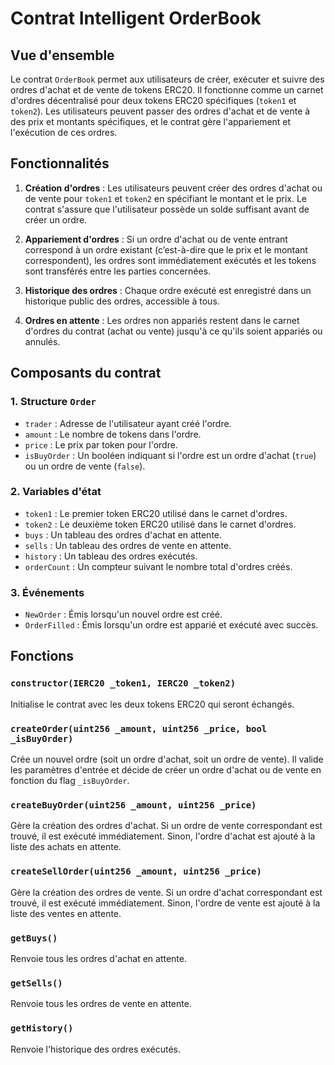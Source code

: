 # Contrat Intelligent OrderBook

## Vue d'ensemble

Le contrat `OrderBook` permet aux utilisateurs de créer, exécuter et suivre des ordres d'achat et de vente de tokens ERC20. Il fonctionne comme un carnet d'ordres décentralisé pour deux tokens ERC20 spécifiques (`token1` et `token2`). Les utilisateurs peuvent passer des ordres d'achat et de vente à des prix et montants spécifiques, et le contrat gère l'appariement et l'exécution de ces ordres.

## Fonctionnalités

1. **Création d'ordres** : Les utilisateurs peuvent créer des ordres d'achat ou de vente pour `token1` et `token2` en spécifiant le montant et le prix. Le contrat s'assure que l'utilisateur possède un solde suffisant avant de créer un ordre.

2. **Appariement d'ordres** : Si un ordre d'achat ou de vente entrant correspond à un ordre existant (c’est-à-dire que le prix et le montant correspondent), les ordres sont immédiatement exécutés et les tokens sont transférés entre les parties concernées.

3. **Historique des ordres** : Chaque ordre exécuté est enregistré dans un historique public des ordres, accessible à tous.

4. **Ordres en attente** : Les ordres non appariés restent dans le carnet d'ordres du contrat (achat ou vente) jusqu'à ce qu'ils soient appariés ou annulés.

## Composants du contrat

### 1. **Structure `Order`**
   - `trader` : Adresse de l'utilisateur ayant créé l'ordre.
   - `amount` : Le nombre de tokens dans l'ordre.
   - `price` : Le prix par token pour l'ordre.
   - `isBuyOrder` : Un booléen indiquant si l'ordre est un ordre d'achat (`true`) ou un ordre de vente (`false`).

### 2. **Variables d'état**
   - `token1` : Le premier token ERC20 utilisé dans le carnet d'ordres.
   - `token2` : Le deuxième token ERC20 utilisé dans le carnet d'ordres.
   - `buys` : Un tableau des ordres d'achat en attente.
   - `sells` : Un tableau des ordres de vente en attente.
   - `history` : Un tableau des ordres exécutés.
   - `orderCount` : Un compteur suivant le nombre total d'ordres créés.

### 3. **Événements**
   - `NewOrder` : Émis lorsqu'un nouvel ordre est créé.
   - `OrderFilled` : Émis lorsqu'un ordre est apparié et exécuté avec succès.

## Fonctions

### `constructor(IERC20 _token1, IERC20 _token2)`
Initialise le contrat avec les deux tokens ERC20 qui seront échangés.

### `createOrder(uint256 _amount, uint256 _price, bool _isBuyOrder)`
Crée un nouvel ordre (soit un ordre d'achat, soit un ordre de vente). Il valide les paramètres d'entrée et décide de créer un ordre d'achat ou de vente en fonction du flag `_isBuyOrder`.

### `createBuyOrder(uint256 _amount, uint256 _price)`
Gère la création des ordres d'achat. Si un ordre de vente correspondant est trouvé, il est exécuté immédiatement. Sinon, l'ordre d'achat est ajouté à la liste des achats en attente.

### `createSellOrder(uint256 _amount, uint256 _price)`
Gère la création des ordres de vente. Si un ordre d'achat correspondant est trouvé, il est exécuté immédiatement. Sinon, l'ordre de vente est ajouté à la liste des ventes en attente.

### `getBuys()`
Renvoie tous les ordres d'achat en attente.

### `getSells()`
Renvoie tous les ordres de vente en attente.

### `getHistory()`
Renvoie l'historique des ordres exécutés.
